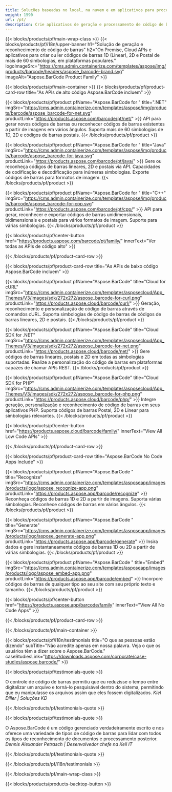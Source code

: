 ```yaml
---
title: Soluções baseadas no local, na nuvem e em aplicativos para processamento de código de barras 
weight: 1590
url: /pt/
description: Crie aplicativos de geração e processamento de código de barras por meio de APIs High Code ou SDKs baseados em nuvem. Use aplicativos multiplataforma para geração ou reconhecimento de código de barras.
---
```


{{< blocks/products/pf/main-wrap-class >}}
{{< blocks/products/pf/i18n/upper-banner h1="Solução de geração e reconhecimento de código de barras" h2="On Premise, Cloud APIs e aplicativos para criar ou ler códigos de barras 1D (Linear), 2D e Postal de mais de 60 simbologias, em plataformas populares." logoImageSrc="https://cms.admin.containerize.com/templates/aspose/img/products/barcode/headers/aspose_barcode-brand.svg" imageAlt="Aspose.BarCode Product Family" >}}

{{< blocks/products/pf/main-container >}}
{{< blocks/products/pf/product-card-row title="As APIs de alto código Aspose.BarCode incluem" >}}

{{< blocks/products/pf/product pfName="Aspose.BarCode for " title=".NET" imgSrc="https://cms.admin.containerize.com/templates/aspose/img/products/barcode/aspose_barcode-for-net.svg" productLink="https://products.aspose.com/barcode/pt/net/" >}}
API para gerar novos códigos de barras ou reconhecer códigos de barras existentes a partir de imagens em vários ângulos. Suporta mais de 60 simbologias de 1D, 2D e códigos de barras postais.
{{< /blocks/products/pf/product >}}

{{< blocks/products/pf/product pfName="Aspose.BarCode for " title="Java" imgSrc="https://cms.admin.containerize.com/templates/aspose/img/products/barcode/aspose_barcode-for-java.svg" productLink="https://products.aspose.com/barcode/pt/java/" >}}
Gere ou reconheça códigos de barras lineares, 2D e postais via API. Capacidades de codificação e decodificação para inúmeras simbologias. Exporte códigos de barras para formatos de imagem.
{{< /blocks/products/pf/product >}}

{{< blocks/products/pf/product pfName="Aspose.BarCode for " title="C++" imgSrc="https://cms.admin.containerize.com/templates/aspose/img/products/barcode/aspose_barcode-for-cpp.svg" productLink="https://products.aspose.com/barcode/pt/cpp/" >}}
API para gerar, reconhecer e exportar códigos de barras unidimensionais, bidimensionais e postais para vários formatos de imagem. Suporte para várias simbologias.
{{< /blocks/products/pf/product >}}

{{< blocks/products/pf/center-button href="https://products.aspose.com/barcode/pt/family/" innerText="Ver todas as APIs de código alto" >}}

{{< /blocks/products/pf/product-card-row >}}

{{< blocks/products/pf/product-card-row title="As APIs de baixo código Aspose.BarCode incluem" >}}

{{< blocks/products/pf/product pfName="Aspose.BarCode" title="Cloud for cURL" imgSrc="https://cms.admin.containerize.com/templates/asposecloud/App_Themes/V3/images/sdk/272x272/aspose_barcode-for-curl.png" productLink="https://products.aspose.cloud/barcode/curl/" >}}
Geração, reconhecimento e personalização de código de barras através de comandos cURL. Suporta simbologias de código de barras de códigos de barras lineares, 2D e postais.
{{< /blocks/products/pf/product >}}

{{< blocks/products/pf/product pfName="Aspose.BarCode" title="Cloud SDK for .NET" imgSrc="https://cms.admin.containerize.com/templates/asposecloud/App_Themes/V3/images/sdk/272x272/aspose_barcode-for-net.png" productLink="https://products.aspose.cloud/barcode/net/" >}}
Gere códigos de barras lineares, postais e 2D em todas as simbologias suportadas. Realize a personalização do código de barras em plataformas capazes de chamar APIs REST.
{{< /blocks/products/pf/product >}}

{{< blocks/products/pf/product pfName="Aspose.BarCode" title="Cloud SDK for PHP" imgSrc="https://cms.admin.containerize.com/templates/asposecloud/App_Themes/V3/images/sdk/272x272/aspose_barcode-for-php.png" productLink="https://products.aspose.cloud/barcode/php/" >}}
Integre geração, personalização e reconhecimento de código de barras em seus aplicativos PHP. Suporta códigos de barras Postal, 2D e Linear para simbologias relevantes.
{{< /blocks/products/pf/product >}}

{{< blocks/products/pf/center-button href="https://products.aspose.cloud/barcode/family/" innerText="View All Low Code APIs" >}}

{{< /blocks/products/pf/product-card-row >}}

{{< blocks/products/pf/product-card-row title="Aspose.BarCode No Code Apps Include" >}}

{{< blocks/products/pf/product pfName="Aspose.BarCode " title="Recognize" imgSrc="https://cms.admin.containerize.com/templates/asposeapp/images/products/logo/aspose_recognize-app.png" productLink="https://products.aspose.app/barcode/recognize" >}}
Reconheça códigos de barras 1D e 2D a partir de imagens. Suporta várias simbologias. Reconhece códigos de barras em vários ângulos.
{{< /blocks/products/pf/product >}}

{{< blocks/products/pf/product pfName="Aspose.BarCode " title="Generate" imgSrc="https://cms.admin.containerize.com/templates/asposeapp/images/products/logo/aspose_generate-app.png" productLink="https://products.aspose.app/barcode/generate" >}}
Insira dados e gere instantaneamente códigos de barras 1D ou 2D a partir de várias simbologias.
{{< /blocks/products/pf/product >}}

{{< blocks/products/pf/product pfName="Aspose.BarCode " title="Embed" imgSrc="https://cms.admin.containerize.com/templates/asposeapp/images/products/logo/aspose_embed-app.png" productLink="https://products.aspose.app/barcode/embed" >}}
Incorpore códigos de barras de qualquer tipo ao seu site com seu próprio texto e tamanho.
{{< /blocks/products/pf/product >}}

{{< blocks/products/pf/center-button href="https://products.aspose.app/barcode/family" innerText="View All No Code Apps" >}}

{{< /blocks/products/pf/product-card-row >}}

{{< /blocks/products/pf/main-container >}}

{{< blocks/products/pf/i18n/testimonials title="O que as pessoas estão dizendo" subTitle="Não acredite apenas em nossa palavra. Veja o que os usuários têm a dizer sobre o Aspose.BarCode." caseStudiesLink="https://downloads.aspose.com/corporate/case-studies/aspose.barcode/" >}}

{{< blocks/products/pf/testimonials-quote >}}
<p class="first">
 O controle de código de barras permitiu que eu reduzisse o tempo entre digitalizar um arquivo e torná-lo pesquisável dentro do sistema, permitindo que eu manipulasse os arquivos assim que eles fossem digitalizados.
 <em>
  Kiel Diller | Soluções KD
 </em>
</p>

{{< /blocks/products/pf/testimonials-quote >}}

{{< blocks/products/pf/testimonials-quote >}}
<p class="second">
 O Aspose.BarCode é um código gerenciado verdadeiramente escrito e nos oferece uma variedade de tipos de código de barras para lidar com todos os tipos de reconhecimento de documentos e processamento posterior.
 <em>
  Dennis Alexander Petrasch | Desenvolvedor chefe na Keil IT
 </em>
</p>

{{< /blocks/products/pf/testimonials-quote >}}

{{< /blocks/products/pf/i18n/testimonials >}}

{{< /blocks/products/pf/main-wrap-class >}}

{{< blocks/products/products-backtop-button >}}